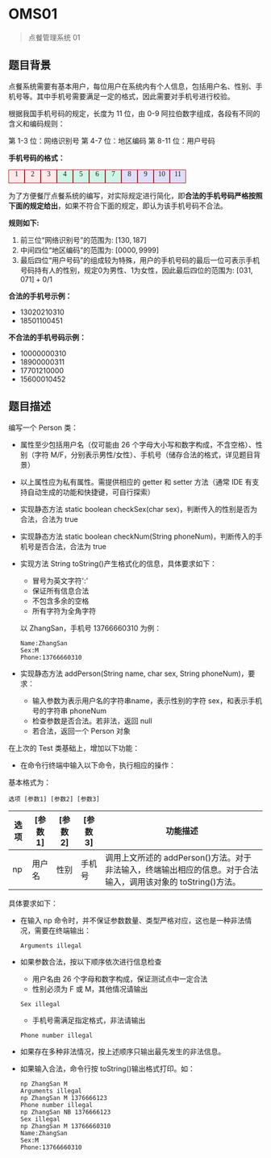 # OMS01

> 点餐管理系统 01

## 题目背景

点餐系统需要有基本用户，每位用户在系统内有个人信息，包括用户名、性别、手机号等。其中手机号需要满足一定的格式，因此需要对手机号进行校验。

根据我国手机号码的规定，长度为 11 位，由 0-9 阿拉伯数字组成，各段有不同的含义和编码规则：

第 1-3 位：网络识别号
第 4-7 位：地区编码
第 8-11 位：用户号码

**手机号码的格式：**

<div style="display: flex; flex-direction: row; text-align: center; font-family: 'Fira Code'">
    <div style="border: firebrick solid 1px; width: 30px; height: 25px; background: #ffe9e9">1</div>
    <div style="border: firebrick solid 1px; width: 30px; height: 25px; background: #ffe9e9">2</div>
    <div style="border: firebrick solid 1px; width: 30px; height: 25px; background: #ffe9e9">3</div>
    <div style="border: firebrick solid 1px; width: 30px; height: 25px; background: #cdf6e7">4</div>
    <div style="border: firebrick solid 1px; width: 30px; height: 25px; background: #cdf6e7">5</div>
    <div style="border: firebrick solid 1px; width: 30px; height: 25px; background: #cdf6e7">6</div>
    <div style="border: firebrick solid 1px; width: 30px; height: 25px; background: #cdf6e7">7</div>
    <div style="border: firebrick solid 1px; width: 30px; height: 25px; background: #dddff8">8</div>
    <div style="border: firebrick solid 1px; width: 30px; height: 25px; background: #dddff8">9</div>
    <div style="border: firebrick solid 1px; width: 30px; height: 25px; background: #dddff8">10</div>
    <div style="border: firebrick solid 1px; width: 30px; height: 25px; background: #dddff8">11</div>
</div>

为了方便餐厅点餐系统的编写，对实际规定进行简化，即**合法的手机号码严格按照下面的规定给出**，如果不符合下面的规定，即认为该手机号码不合法。

**规则如下:**

1. 前三位“网络识别号”的范围为: $[130, 187]$
2. 中间四位“地区编码”的范围为: $[0000, 9999]$
3. 最后四位“用户号码”的组成较为特殊，用户的手机号码的最后一位可表示手机号码持有人的性别，规定0为男性、1为女性，因此最后四位的范围为: $[031, 071] + 0/1$


**合法的手机号示例：**

- 13020210310
- 18501100451

**不合法的手机号码示例：**

- 10000000310
- 18900000311
- 17701210000
- 15600010452

## 题目描述

编写一个 Person 类：

- 属性至少包括用户名（仅可能由 26 个字母大小写和数字构成，不含空格）、性别（字符 M/F，分别表示男性/女性）、手机号（储存合法的格式，详见题目背景）

- 以上属性应为私有属性。需提供相应的 getter 和 setter 方法（通常 IDE 有支持自动生成的功能和快捷键，可自行探索）

- 实现静态方法 static boolean checkSex(char sex)，判断传入的性别是否为合法，合法为 true

- 实现静态方法 static boolean checkNum(String phoneNum)，判断传入的手机号是否合法，合法为 true

- 实现方法 String toString()产生格式化的信息，具体要求如下：

  - 冒号为英文字符':'
  - 保证所有信息合法
  - 不包含多余的空格
  - 所有字符为全角字符

  以 ZhangSan，手机号 13766660310 为例：

  ```shell
  Name:ZhangSan
  Sex:M
  Phone:13766660310
  ```

- 实现静态方法 addPerson(String name, char sex, String phoneNum)，要求：
  - 输入参数为表示用户名的字符串name，表示性别的字符 sex，和表示手机号的字符串 phoneNum
  - 检查参数是否合法。若非法，返回 null
  - 若合法，返回一个 Person 对象

在上次的 Test 类基础上，增加以下功能：

- 在命令行终端中输入以下命令，执行相应的操作：

基本格式为：

```shell
选项 [参数1] [参数2] [参数3]
```

| 选项 | [参数 1] | [参数 2] | [参数 3] | 功能描述                                                                                                      |
| ---- | -------- | -------- | -------- | ------------------------------------------------------------------------------------------------------------- |
| np   | 用户名   | 性别     | 手机号   | 调用上文所述的 addPerson()方法。对于非法输入，终端输出相应的信息。对于合法输入，调用该对象的 toString()方法。 |

具体要求如下：

- 在输入 np 命令时，并不保证参数数量、类型严格对应，这也是一种非法情况，需要在终端输出：
  
  ```shell
  Arguments illegal
  ```

- 如果参数合法，按以下顺序依次进行信息检查

  - 用户名由 26 个字母和数字构成，保证测试点中一定合法
  - 性别必须为 F 或 M，其他情况请输出

  ```shell
  Sex illegal
  ```

  - 手机号需满足指定格式，非法请输出

  ```shell
  Phone number illegal
  ```

- 如果存在多种非法情况，按上述顺序只输出最先发生的非法信息。
- 如果输入合法，命令行按 toString()输出格式打印。如：

  ```shell
  np ZhangSan M
  Arguments illegal
  np ZhangSan M 1376666123
  Phone number illegal
  np ZhangSan NB 1376666123
  Sex illegal
  np ZhangSan M 13766660310
  Name:ZhangSan
  Sex:M
  Phone:13766660310
  ```
